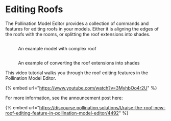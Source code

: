 # Editing Roofs

The Pollination Model Editor provides a collection of commands and features for editing roofs in your models. Either it is aligning the edges of the roofs with the rooms, or splitting the roof extensions into shades.

<figure><img src="https://discourse.pollination.solutions/uploads/default/optimized/2X/7/7915cb38b56b38eeb77be10eb8e6bd48645c234d_2_690x364.jpeg" alt=""><figcaption><p>An example model with complex roof</p></figcaption></figure>

<figure><img src="https://discourse.pollination.solutions/uploads/default/optimized/2X/1/101f7e5eebb9d5dec59679a479a0bd3dd693f853_2_690x435.png" alt=""><figcaption><p>An example of converting the roof extensions into shades</p></figcaption></figure>

This video tutorial walks you through the roof editing features in the Pollination Model Editor.

{% embed url="https://www.youtube.com/watch?v=3MyhbOo4r2U" %}

For more information, see the announcement post here:

{% embed url="https://discourse.pollination.solutions/t/raise-the-roof-new-roof-editing-feature-in-pollination-model-editor/4492" %}
